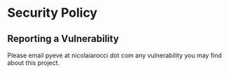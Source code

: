 # Security Policy

## Reporting a Vulnerability

Please email pyeve at nicolaiarocci dot com any vulnerability you may find about this project.

